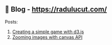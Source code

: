 ## :page_with_curl: Blog - https://radulucut.com/

Posts: 

1. [Creating a simple game with d3.js](https://github.com/radulucut/blog/tree/master/tactic)
2. [Zooming images with canvas API](https://github.com/radulucut/blog/tree/master/tactic)